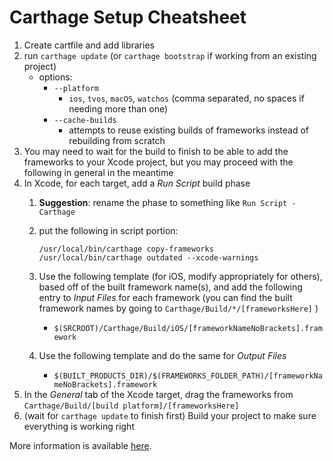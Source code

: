 # Carthage Setup Cheatsheet

1. Create cartfile and add libraries
1. run `carthage update` (or `carthage bootstrap` if working from an existing project)
	* options:
		* `--platform`
			* `ios`, `tvos`, `macOS`, `watchos` (comma separated, no spaces if needing more than one)
		* `--cache-builds`
			* attempts to reuse existing builds of frameworks instead of rebuilding from scratch
1. You may need to wait for the build to finish to be able to add the frameworks to your Xcode project, but you may proceed with the following in general in the meantime
1. In Xcode, for each target, add a *Run Script* build phase
	1. **Suggestion**: rename the phase to something like `Run Script - Carthage`
	1. put the following in script portion:
		``` 
		/usr/local/bin/carthage copy-frameworks
		/usr/local/bin/carthage outdated --xcode-warnings
		```

	1. Use the following template (for iOS, modify appropriately for others), based off of the built framework name(s), and add the following entry to *Input Files* for each framework (you can find the built framework names by going to `Carthage/Build/*/[frameworksHere]` )
		* `$(SRCROOT)/Carthage/Build/iOS/[frameworkNameNoBrackets].framework`
	1. Use the following template and do the same for *Output Files*
		* `$(BUILT_PRODUCTS_DIR)/$(FRAMEWORKS_FOLDER_PATH)/[frameworkNameNoBrackets].framework`
1. In the *General* tab of the Xcode target, drag the frameworks from `Carthage/Build/[build platform]/[frameworksHere]`
1. (wait for `carthage update` to finish first) Build your project to make sure everything is working right




More information is available [here](https://github.com/Carthage/Carthage#getting-started).
